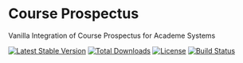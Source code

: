 Course Prospectus
=============

Vanilla Integration of Course Prospectus for Academe Systems


[![Latest Stable Version](https://poser.pugx.org/academiae/prospectus/v/stable)](https://packagist.org/packages/academiae/prospectus) [![Total Downloads](https://poser.pugx.org/academiae/prospectus/downloads)](https://packagist.org/packages/academiae/prospectus) [![License](https://poser.pugx.org/academiae/prospectus/license)](https://packagist.org/packages/academiae/prospectus) [![Build Status](https://travis-ci.org/academiae/prospectus.svg)](https://travis-ci.org/academiae/prospectus)
